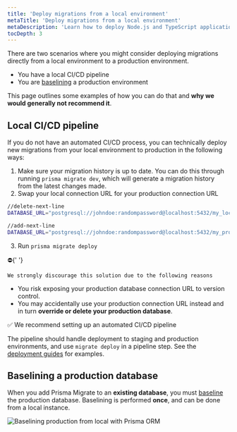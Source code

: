 ```yaml
---
title: 'Deploy migrations from a local environment'
metaTitle: 'Deploy migrations from a local environment'
metaDescription: 'Learn how to deploy Node.js and TypeScript applications that are using Prisma Client locally.'
tocDepth: 3
---
```


<!-- TopBlock -->

There are two scenarios where you might consider deploying migrations directly from a local environment to a production environment.

- You have a local CI/CD pipeline
- You are [baselining](/orm/prisma-migrate/workflows/baselining) a production environment

This page outlines some examples of how you can do that and **why we would generally not recommend it**.

## Local CI/CD pipeline

If you do not have an automated CI/CD process, you can technically deploy new migrations from your local environment to production in the following ways:

1. Make sure your migration history is up to date. You can do this through running `prisma migrate dev`, which will generate a migration history from the latest changes made.
2. Swap your local connection URL for your production connection URL

```bash file=.env highlight=1;delete|3;add showLineNumbers
//delete-next-line
DATABASE_URL="postgresql://johndoe:randompassword@localhost:5432/my_local_database"

//add-next-line
DATABASE_URL="postgresql://johndoe:randompassword@localhost:5432/my_production_database"
```

3. Run `prisma migrate deploy`

<!-- div -->

⛔{' '}

  <!-- strong -->

    We strongly discourage this solution due to the following reasons

- You risk exposing your production database connection URL to version control.
- You may accidentally use your production connection URL instead and in turn **override or delete your production database**.

<!-- div -->

✅ <!-- strong -->We recommend setting up an automated CI/CD pipeline

The pipeline should handle deployment to staging and production environments, and use `migrate deploy` in a pipeline step. See the [deployment guides](/orm/prisma-client/deployment) for examples.

## Baselining a production database

When you add Prisma Migrate to an **existing database**, you must [baseline](/orm/prisma-migrate/workflows/baselining) the production database. Baselining is performed **once**, and can be done from a local instance.

![Baselining production from local with Prisma ORM](/img/orm/baseline-production-from-local.png)
